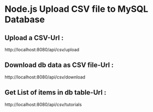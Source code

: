 # Node.js Upload CSV file to MySQL Database

## Upload a CSV-Url :

  http://localhost:8080/api/csv/upload
  
## Download db data as CSV file-Url :

  http://localhost:8080/api/csv/download

## Get List of items in db table-Url :

  http://localhost:8080/api/csv/tutorials
